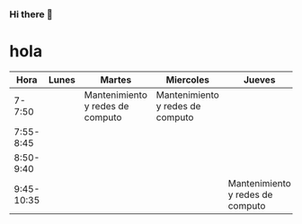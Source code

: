 ### Hi there 👋
# hola
<!--
**alexiatorres06/alexiatorres06** is a ✨ _special_ ✨ repository because its `README.md` (this file) appears on your GitHub profile.

Here are some ideas to get you started:

- 🔭 I’m currently working on ...
- 🌱 I’m currently learning ...
- 👯 I’m looking to collaborate on ...
- 🤔 I’m looking for help with ...
- 💬 Ask me about ...
- 📫 How to reach me: ...
- 😄 Pronouns: ...
- ⚡ Fun fact: ...
-->
| Hora       	| Lunes 	| Martes                           	| Miercoles                        	| Jueves                           	| viernes                          	|
|------------	|-------	|----------------------------------	|----------------------------------	|----------------------------------	|----------------------------------	|
| 7-7:50     	|       	| Mantenimiento y redes de computo 	| Mantenimiento y redes de computo 	|                                  	| Mantenimiento y redes de computo 	|
| 7:55-8:45  	|       	|                                  	|                                  	|                                  	|                                  	|
| 8:50-9:40  	|       	|                                  	|                                  	|                                  	|                                  	|
| 9:45-10:35 	|       	|                                  	|                                  	| Mantenimiento y redes de computo 	|                                  	|
